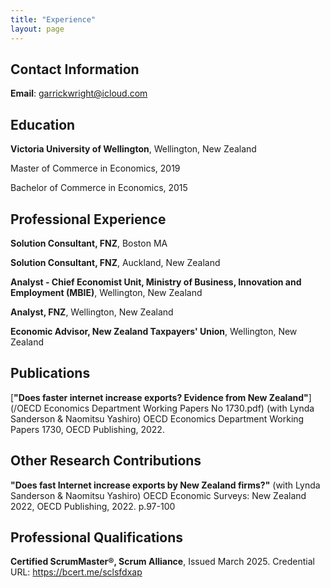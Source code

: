 ```yaml
---
title: "Experience"
layout: page
---
```


## Contact Information


**Email**: garrickwright@icloud.com


## Education


**Victoria University of Wellington**, Wellington, New Zealand

Master of Commerce in Economics, 2019

Bachelor of Commerce in Economics, 2015


## Professional Experience


**Solution Consultant, FNZ**, Boston MA

**Solution Consultant, FNZ**, Auckland, New Zealand

**Analyst - Chief Economist Unit, Ministry of Business, Innovation and Employment (MBIE)**, Wellington, New Zealand

**Analyst, FNZ**, Wellington, New Zealand

**Economic Advisor, New Zealand Taxpayers' Union**, Wellington, New Zealand


## Publications

[**"Does faster internet increase exports? Evidence from New Zealand"**](/OECD Economics Department Working Papers No 1730.pdf) (with Lynda Sanderson & Naomitsu Yashiro)
OECD Economics Department Working Papers 1730, OECD Publishing, 2022. 

## Other Research Contributions

**"Does fast Internet increase exports by New Zealand firms?"** (with Lynda Sanderson & Naomitsu Yashiro)
OECD Economic Surveys: New Zealand 2022, OECD Publishing, 2022. p.97-100

## Professional Qualifications

**Certified ScrumMaster®, Scrum Alliance**, Issued March 2025. Credential URL: <https://bcert.me/sclsfdxap>
